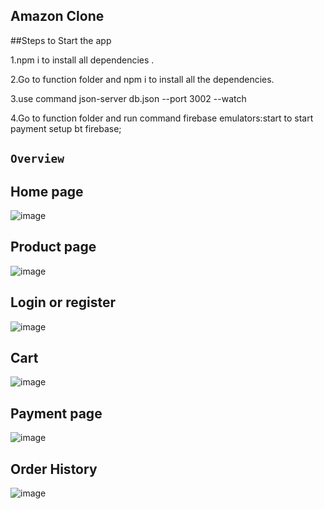 ## Amazon Clone

##Steps to Start the app

1.npm i to install all dependencies .

2.Go to function folder and npm i to install all the dependencies.

3.use command json-server db.json --port 3002 --watch

4.Go to function folder and run command  firebase emulators:start to start payment setup bt firebase;

## `Overview`

## Home page

![image](https://user-images.githubusercontent.com/69163882/151651081-1bc8389a-72cc-45c7-8684-f3cd89843105.png)

## Product page

![image](https://user-images.githubusercontent.com/69163882/151651101-ae90372c-4510-49cc-96a4-a50c6f7baf8c.png)

## Login or register

![image](https://user-images.githubusercontent.com/69163882/151651229-205689c6-5df6-453a-b07d-d2ae64534190.png)

## Cart

![image](https://user-images.githubusercontent.com/69163882/151651147-1601079c-41ea-4197-b924-4f150cb24b3a.png)

## Payment page

![image](https://user-images.githubusercontent.com/69163882/151651188-d01b19d2-78bd-4b36-a5fd-ad1af3dfaaa6.png)

## Order History

![image](https://user-images.githubusercontent.com/69163882/151651214-31597c1f-685b-427e-b783-1727dca92666.png)
